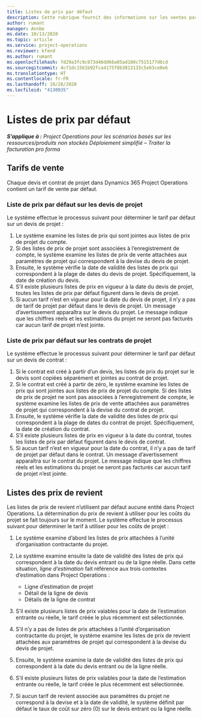 ```yaml
---
title: Listes de prix par défaut
description: Cette rubrique fournit des informations sur les ventes par défaut et les listes de prix de revient dans Project Operations.
author: rumant
manager: Annbe
ms.date: 10/13/2020
ms.topic: article
ms.service: project-operations
ms.reviewer: kfend
ms.author: rumant
ms.openlocfilehash: fd29a3fc9c873d46dd66a05ad100c7515177d6cd
ms.sourcegitcommit: 4cf1dc1561b92fca4175f0b3813133c5e63ce8e6
ms.translationtype: HT
ms.contentlocale: fr-FR
ms.lasthandoff: 10/28/2020
ms.locfileid: "4130935"
---
```

# <a name="default-price-lists"></a>Listes de prix par défaut

_**S’applique à :** Project Operations pour les scénarios basés sur les ressources/produits non stockés Déploiement simplifié – Traiter la facturation pro forma_

## <a name="sales-price-lists"></a>Tarifs de vente

Chaque devis et contrat de projet dans Dynamics 365 Project Operations contient un tarif de vente par défaut. 

### <a name="price-list-default-on-project-quotes"></a>Liste de prix par défaut sur les devis de projet
Le système effectue le processus suivant pour déterminer le tarif par défaut sur un devis de projet :

1. Le système examine les listes de prix qui sont jointes aux listes de prix de projet du compte. 
2. Si des listes de prix de projet sont associées à l’enregistrement de compte, le système examine les listes de prix de vente attachées aux paramètres de projet qui correspondent à la devise du devis de projet.
3. Ensuite, le système vérifie la date de validité des listes de prix qui correspondent à la plage de dates du devis de projet. Spécifiquement, la date de création du devis.
4. S’il existe plusieurs listes de prix en vigueur à la date du devis de projet, toutes les listes de prix par défaut figurent dans le devis de projet.
5. Si aucun tarif n’est en vigueur pour la date du devis de projet, il n’y a pas de tarif de projet par défaut dans le devis de projet. Un message d’avertissement apparaîtra sur le devis du projet. Le message indique que les chiffres réels et les estimations du projet ne seront pas facturés car aucun tarif de projet n’est jointe.

### <a name="price-list-default-on-project-contracts"></a>Liste de prix par défaut sur les contrats de projet 
Le système effectue le processus suivant pour déterminer le tarif par défaut sur un devis de contrat :

1. Si le contrat est créé à partir d’un devis, les listes de prix du projet sur le devis sont copiées séparément et jointes au contrat de projet.
2. Si le contrat est créé à partir de zéro, le système examine les listes de prix qui sont jointes aux listes de prix de projet du compte. Si des listes de prix de projet ne sont pas associées à l’enregistrement de compte, le système examine les listes de prix de vente attachées aux paramètres de projet qui correspondent à la devise du contrat de projet.
4. Ensuite, le système vérifie la date de validité des listes de prix qui correspondent à la plage de dates du contrat de projet. Spécifiquement, la date de création du contrat.
5. S’il existe plusieurs listes de prix en vigueur à la date du contrat, toutes les listes de prix par défaut figurent dans le devis de contrat.
6. Si aucun tarif n’est en vigueur pour la date du contrat, il n’y a pas de tarif de projet par défaut dans le contrat. Un message d’avertissement apparaîtra sur le contrat du projet. Le message indique que les chiffres réels et les estimations du projet ne seront pas facturés car aucun tarif de projet n’est jointe.

## <a name="cost-price-lists"></a>Listes des prix de revient

Les listes de prix de revient n’utilisent par défaut aucune entité dans Project Operations. La détermination du prix de revient à utiliser pour les coûts du projet se fait toujours sur le moment. Le système effectue le processus suivant pour déterminer le tarif à utiliser pour les coûts de projet :

1. Le système examine d’abord les listes de prix attachées à l’unité d’organisation contractante du projet.
2. Le système examine ensuite la date de validité des listes de prix qui correspondent à la date du devis entrant ou de la ligne réelle. Dans cette situation, *ligne d’estimation* fait référence aux trois contextes d’estimation dans Project Operations :

    - Ligne d’estimation de projet
    - Détail de la ligne de devis
    - Détails de la ligne de contrat
  
3. S’il existe plusieurs listes de prix valables pour la date de l’estimation entrante ou réelle, le tarif créée le plus récemment est sélectionnée.
4. S’il n’y a pas de listes de prix attachées à l’unité d’organisation contractante du projet, le système examine les listes de prix de revient attachées aux paramètres de projet qui correspondent à la devise du devis de projet.
5. Ensuite, le système examine la date de validité des listes de prix qui correspondent à la date du devis entrant ou de la ligne réelle. 
6. S’il existe plusieurs listes de prix valables pour la date de l’estimation entrante ou réelle, le tarif créée le plus récemment est sélectionnée.
7. Si aucun tarif de revient associée aux paramètres du projet ne correspond à la devise et à la date de validité, le système définit par défaut le taux de coût sur zéro (0) sur le devis entrant ou la ligne réelle.
